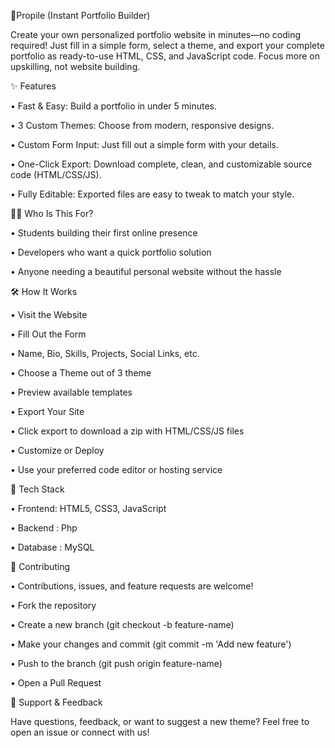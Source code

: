 🚀Propile (Instant Portfolio Builder)

Create your own personalized portfolio website in minutes—no coding required! Just fill in a simple form, select a theme, and export your complete portfolio as ready-to-use HTML, CSS, and JavaScript code. Focus more on upskilling, not website building.

✨ Features

• Fast & Easy: Build a portfolio in under 5 minutes.

• 3 Custom Themes: Choose from modern, responsive designs.

• Custom Form Input: Just fill out a simple form with your details.

• One-Click Export: Download complete, clean, and customizable source code (HTML/CSS/JS).

• Fully Editable: Exported files are easy to tweak to match your style.

🧑‍💻 Who Is This For?

• Students building their first online presence

• Developers who want a quick portfolio solution

• Anyone needing a beautiful personal website without the hassle

🛠️ How It Works

• Visit the Website

• Fill Out the Form

• Name, Bio, Skills, Projects, Social Links, etc.

• Choose a Theme out of 3 theme

• Preview available templates

• Export Your Site

• Click export to download a zip with HTML/CSS/JS files

• Customize or Deploy

• Use your preferred code editor or hosting service

📌 Tech Stack

• Frontend: HTML5, CSS3, JavaScript

• Backend : Php

• Database : MySQL

🤝 Contributing

• Contributions, issues, and feature requests are welcome!

• Fork the repository

• Create a new branch (git checkout -b feature-name)

• Make your changes and commit (git commit -m 'Add new feature')

• Push to the branch (git push origin feature-name)

• Open a Pull Request

🙌 Support & Feedback

Have questions, feedback, or want to suggest a new theme?
Feel free to open an issue or connect with us!

